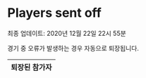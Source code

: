 # Players sent off
최종 업데이트: 2020년 12월 22일 22시 55분


경기 중 오류가 발생하는 경우 자동으로 퇴장됩니다.


| 퇴장된 참가자 |
|:---:|